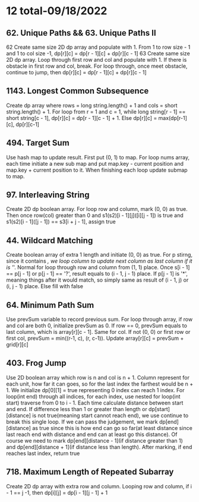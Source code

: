 # 12 total-09/18/2022

## 62. Unique Paths && 63. Unique Paths II
62
Create same size 2D dp array and populate with 1. From 1 to row size - 1 and 1 to col size -1, dp[r][c] = dp[r - 1][c] + dp[r][c - 1]
63
Create same size 2D dp array. Loop through first row and col and populate with 1. If there is obstacle in first row and col, break.
For loop through, once meet obstacle, continue to jump, then dp[r][c] = dp[r - 1][c] + dp[r][c - 1]

## 1143. Longest Common Subsequence
Create dp array where rows = long string.length() + 1 and cols = short string.length() + 1.
For loop from r = 1 and c = 1, while long string[r - 1] == short string[c - 1], dp[r][c] = dp[r - 1][c - 1] + 1. Else dp[r][c] = max(dp[r-1][c], dp[r][c-1]

## 494. Target Sum
Use hash map to update result. First put (0, 1) to map.
For loop nums array, each time initiate a new sub map and put map.key - current position and map.key + current position to it. When finishing each loop update submap to map.

## 97. Interleaving String
Create 2D dp boolean array.
For loop row and column, mark (0, 0) as true. Then once row(col) greater than 0 and s1(s2)[i - 1][j]([i][j - 1]) is true and s1(s2)[i - 1]([j - 1]) == s3[i + j - 1], assign true

## 44. Wildcard Matching
Create boolean array of extra 1 length and initiate (0, 0) as true. For p stirng, since it contains *, we loop column to update next column as last column if it is '*'.
Normal for loop through row and column from (1, 1) place. Once s[i - 1] == p[j - 1] or p[j - 1] == '?', result equals to (i - 1, j - 1) place. If p[j - 1] is '*', meaning things after it would match, so simply same as result of (i - 1, j) or (i, j - 1) place. Else fill with false

## 64. Minimum Path Sum
Use prevSum variable to record previous sum. For loop through array, if row and col are both 0, initialize prevSum as 0. If row == 0, prevSum equals to last column, which is array[r][c - 1]. Same for col. If not (0, 0) or first row or first col, prevSum = min((r-1, c), (r, c-1)). Update array[r][c] = prevSum + grid[r][c]

## 403. Frog Jump
Use 2D boolean array which row is n and col is n + 1. Column represent for each unit, how far it can goes, so for the last index the farthest would be n + 1. We initialize dp[0][1] = true representing 0 index can reach 1 index.
For loop(int end) through all indices, for each index, use nested for loop(int start) traverse from 0 to i - 1. Each time calculate distance between start and end. If difference less than 1 or greater than length or dp[start][distance] is not true(meaning start cannot reach end), we use continue to break this single loop. If we can pass the judgement, we mark dp[end][distance] as true since this is how end can go so far(at least distance since last reach end with distance and end can at least go this distance). Of course we need to mark dp[end][distance - 1](if distance greater than 1) and dp[end][distance + 1](if distance less than length). After marking, if end reaches last index, return true

## 718. Maximum Length of Repeated Subarray
Create 2D dp array with extra row and column. Looping row and column, if i - 1 == j -1, then dp[i][j] = dp[i - 1][j - 1] + 1
